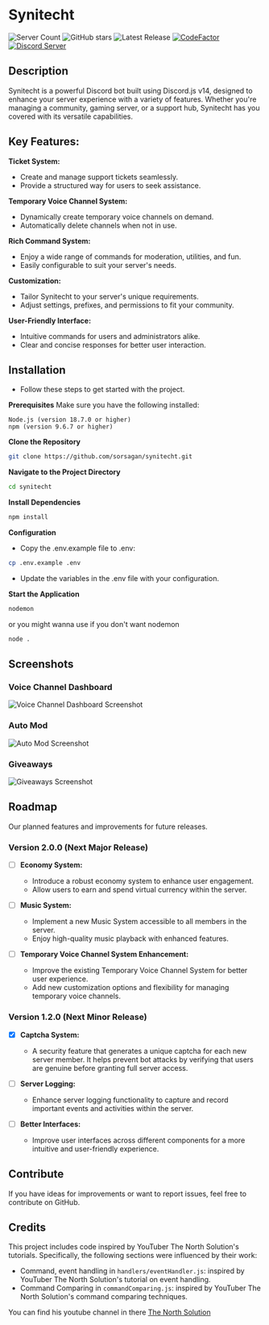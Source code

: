 # Synitecht

![Server Count](https://img.shields.io/badge/dynamic/json?color=blue&label=servers&query=%24.server_count&url=https%3A%2F%2Fdiscord-bot-list.com%2Fapi%2Fbots%2F1007699480671432704)
![GitHub stars](https://img.shields.io/github/stars/Sorsagan/synitecht?style=social)
![Latest Release](https://img.shields.io/github/v/release/Sorsagan/synitecht)
[![CodeFactor](https://www.codefactor.io/repository/github/sorsagan/synitecht/badge)](https://www.codefactor.io/repository/github/sorsagan/synitecht)
[![Discord Server](https://img.shields.io/discord/882383171323314186?label=Join%20our%20Discord&logo=discord&logoColor=white&color=7289DA)](https://discord.gg/khNBFw8DrU)

## Description

Synitecht is a powerful Discord bot built using Discord.js v14, designed to enhance your server experience with a variety of features. Whether you're managing a community, gaming server, or a support hub, Synitecht has you covered with its versatile capabilities.

## Key Features:

**Ticket System:**

- Create and manage support tickets seamlessly.
- Provide a structured way for users to seek assistance.

**Temporary Voice Channel System:**

- Dynamically create temporary voice channels on demand.
- Automatically delete channels when not in use.

**Rich Command System:**

- Enjoy a wide range of commands for moderation, utilities, and fun.
- Easily configurable to suit your server's needs.

**Customization:**

- Tailor Synitecht to your server's unique requirements.
- Adjust settings, prefixes, and permissions to fit your community.

**User-Friendly Interface:**

- Intuitive commands for users and administrators alike.
- Clear and concise responses for better user interaction.

## Installation

- Follow these steps to get started with the project.

**Prerequisites**
Make sure you have the following installed:

    Node.js (version 18.7.0 or higher)
    npm (version 9.6.7 or higher)

**Clone the Repository**

```bash
git clone https://github.com/sorsagan/synitecht.git
```

**Navigate to the Project Directory**

```bash
cd synitecht
```

**Install Dependencies**

```bash
npm install
```

**Configuration**

- Copy the .env.example file to .env:

```bash
cp .env.example .env
```

- Update the variables in the .env file with your configuration.

**Start the Application**

```bash
nodemon
```

or you might wanna use if you don't want nodemon

```bash
node .
```

## Screenshots

### Voice Channel Dashboard

![Voice Channel Dashboard Screenshot](https://i.imgur.com/slQH2X9.png)

### Auto Mod

![Auto Mod Screenshot](https://i.imgur.com/jyAiKO5.png)

### Giveaways

![Giveaways Screenshot](https://i.imgur.com/qrruJ5R.png)

## Roadmap

Our planned features and improvements for future releases.

### Version 2.0.0 (Next Major Release)

- [ ] **Economy System:**

  - Introduce a robust economy system to enhance user engagement.
  - Allow users to earn and spend virtual currency within the server.

- [ ] **Music System:**

  - Implement a new Music System accessible to all members in the server.
  - Enjoy high-quality music playback with enhanced features.

- [ ] **Temporary Voice Channel System Enhancement:**
  - Improve the existing Temporary Voice Channel System for better user experience.
  - Add new customization options and flexibility for managing temporary voice channels.

### Version 1.2.0 (Next Minor Release)

- [x] **Captcha System:**

  - A security feature that generates a unique captcha for each new server member. It helps prevent bot attacks by verifying that users are genuine before granting full server access.

- [ ] **Server Logging:**

  - Enhance server logging functionality to capture and record important events and activities within the server.

- [ ] **Better Interfaces:**
  - Improve user interfaces across different components for a more intuitive and user-friendly experience.

## Contribute

If you have ideas for improvements or want to report issues, feel free to contribute on GitHub.

## Credits

This project includes code inspired by YouTuber The North Solution's tutorials. Specifically, the following sections were influenced by their work:

- Command, event handling in `handlers/eventHandler.js`: inspired by YouTuber The North Solution's tutorial on event handling.
- Command Comparing in `commandComparing.js`: inspired by YouTuber The North Solution's command comparing techniques.

You can find his youtube channel in there [The North Solution](https://www.youtube.com/@thenorthsolution)
